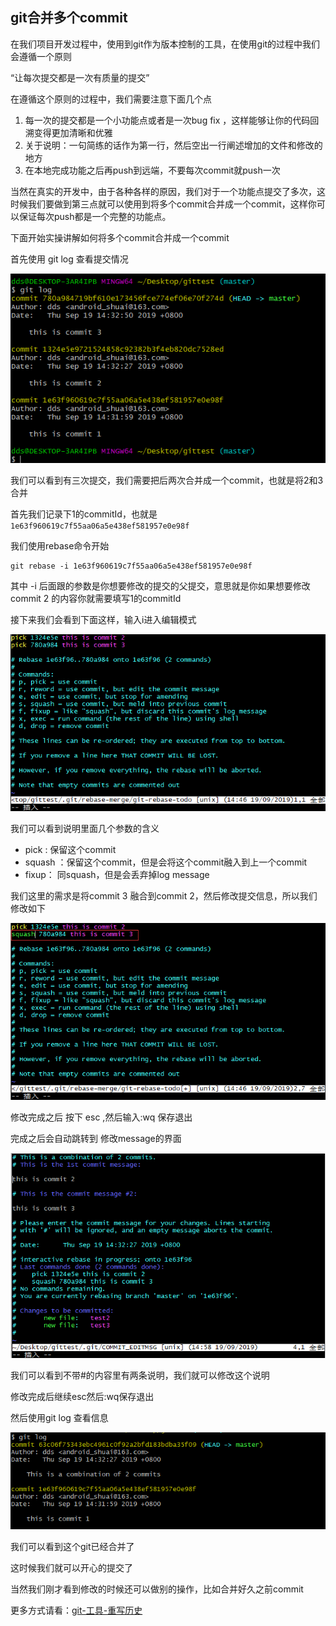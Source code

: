 ## git合并多个commit

在我们项目开发过程中，使用到git作为版本控制的工具，在使用git的过程中我们会遵循一个原则

“让每次提交都是一次有质量的提交”

在遵循这个原则的过程中，我们需要注意下面几个点

1. 每一次的提交都是一个小功能点或者是一次bug fix ，这样能够让你的代码回溯变得更加清晰和优雅
2. 关于说明：一句简练的话作为第一行，然后空出一行阐述增加的文件和修改的地方
3. 在本地完成功能之后再push到远端，不要每次commit就push一次

当然在真实的开发中，由于各种各样的原因，我们对于一个功能点提交了多次，这时候我们要做到第三点就可以使用到将多个commit合并成一个commit，这样你可以保证每次push都是一个完整的功能点。

下面开始实操讲解如何将多个commit合并成一个commit 



首先使用  git log 查看提交情况

![p1](image\p1.png)



我们可以看到有三次提交，我们需要把后两次合并成一个commit，也就是将2和3合并

首先我们记录下1的commitId，也就是`1e63f960619c7f55aa06a5e438ef581957e0e98f`

我们使用rebase命令开始

```shell
git rebase -i 1e63f960619c7f55aa06a5e438ef581957e0e98f
```

其中 -i 后面跟的参数是你想要修改的提交的父提交，意思就是你如果想要修改commit 2 的内容你就需要填写1的commitId

接下来我们会看到下面这样，输入i进入编辑模式

![p2](image\p2.png)



我们可以看到说明里面几个参数的含义

- pick : 保留这个commit 
- squash ：保留这个commit，但是会将这个commit融入到上一个commit
- fixup：   同squash，但是会丢弃掉log message

我们这里的需求是将commit 3 融合到commit 2，然后修改提交信息，所以我们修改如下

![p3](image\p3.png)



修改完成之后 按下 esc ,然后输入:wq 保存退出

完成之后会自动跳转到 修改message的界面

![p4](image\p4.png)

我们可以看到不带#的内容里有两条说明，我们就可以修改这个说明

修改完成后继续esc然后:wq保存退出

然后使用git log 查看信息

![p6](image\p6.png)

我们可以看到这个git已经合并了



这时候我们就可以开心的提交了

当然我们刚才看到修改的时候还可以做别的操作，比如合并好久之前commit

更多方式请看：[git-工具-重写历史]([https://git-scm.com/book/zh/v1/Git-%E5%B7%A5%E5%85%B7-%E9%87%8D%E5%86%99%E5%8E%86%E5%8F%B2](https://git-scm.com/book/zh/v1/Git-工具-重写历史))















